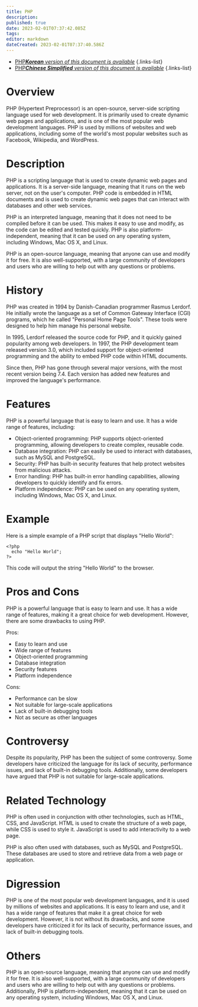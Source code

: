 ```yaml
---
title: PHP
description: 
published: true
date: 2023-02-01T07:37:42.085Z
tags: 
editor: markdown
dateCreated: 2023-02-01T07:37:40.586Z
---
```


- [PHP***Korean** version of this document is available*](/ko/Knowledge-base/Dictionary/php)
{.links-list}
- [PHP***Chinese Simplified** version of this document is available*](/zh/Knowledge-base/Dictionary/php)
{.links-list}

# Overview 
PHP (Hypertext Preprocessor) is an open-source, server-side scripting language used for web development. It is primarily used to create dynamic web pages and applications, and is one of the most popular web development languages. PHP is used by millions of websites and web applications, including some of the world's most popular websites such as Facebook, Wikipedia, and WordPress.

# Description
PHP is a scripting language that is used to create dynamic web pages and applications. It is a server-side language, meaning that it runs on the web server, not on the user's computer. PHP code is embedded in HTML documents and is used to create dynamic web pages that can interact with databases and other web services.

PHP is an interpreted language, meaning that it does not need to be compiled before it can be used. This makes it easy to use and modify, as the code can be edited and tested quickly. PHP is also platform-independent, meaning that it can be used on any operating system, including Windows, Mac OS X, and Linux.

PHP is an open-source language, meaning that anyone can use and modify it for free. It is also well-supported, with a large community of developers and users who are willing to help out with any questions or problems.

# History
PHP was created in 1994 by Danish-Canadian programmer Rasmus Lerdorf. He initially wrote the language as a set of Common Gateway Interface (CGI) programs, which he called "Personal Home Page Tools". These tools were designed to help him manage his personal website.

In 1995, Lerdorf released the source code for PHP, and it quickly gained popularity among web developers. In 1997, the PHP development team released version 3.0, which included support for object-oriented programming and the ability to embed PHP code within HTML documents.

Since then, PHP has gone through several major versions, with the most recent version being 7.4. Each version has added new features and improved the language's performance.

# Features
PHP is a powerful language that is easy to learn and use. It has a wide range of features, including:

- Object-oriented programming: PHP supports object-oriented programming, allowing developers to create complex, reusable code.
- Database integration: PHP can easily be used to interact with databases, such as MySQL and PostgreSQL.
- Security: PHP has built-in security features that help protect websites from malicious attacks.
- Error handling: PHP has built-in error handling capabilities, allowing developers to quickly identify and fix errors.
- Platform independence: PHP can be used on any operating system, including Windows, Mac OS X, and Linux.

# Example
Here is a simple example of a PHP script that displays "Hello World":

```
<?php
  echo "Hello World";
?>
```

This code will output the string "Hello World" to the browser.

# Pros and Cons
PHP is a powerful language that is easy to learn and use. It has a wide range of features, making it a great choice for web development. However, there are some drawbacks to using PHP.

Pros:
- Easy to learn and use
- Wide range of features
- Object-oriented programming
- Database integration
- Security features
- Platform independence

Cons:
- Performance can be slow
- Not suitable for large-scale applications
- Lack of built-in debugging tools
- Not as secure as other languages

# Controversy
Despite its popularity, PHP has been the subject of some controversy. Some developers have criticized the language for its lack of security, performance issues, and lack of built-in debugging tools. Additionally, some developers have argued that PHP is not suitable for large-scale applications.

# Related Technology
PHP is often used in conjunction with other technologies, such as HTML, CSS, and JavaScript. HTML is used to create the structure of a web page, while CSS is used to style it. JavaScript is used to add interactivity to a web page.

PHP is also often used with databases, such as MySQL and PostgreSQL. These databases are used to store and retrieve data from a web page or application.

# Digression
PHP is one of the most popular web development languages, and it is used by millions of websites and applications. It is easy to learn and use, and it has a wide range of features that make it a great choice for web development. However, it is not without its drawbacks, and some developers have criticized it for its lack of security, performance issues, and lack of built-in debugging tools.

# Others
PHP is an open-source language, meaning that anyone can use and modify it for free. It is also well-supported, with a large community of developers and users who are willing to help out with any questions or problems. Additionally, PHP is platform-independent, meaning that it can be used on any operating system, including Windows, Mac OS X, and Linux.